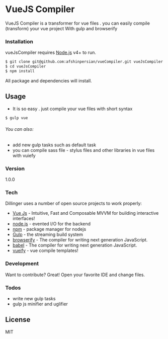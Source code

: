 # VueJS Compiler 

VueJS Compiler is a transformer for vue files . you can easily compile (transform) your vue project With gulp and browserify

### Installation

vueJsCompiler requires [Node.js](https://nodejs.org/) v4+ to run.
```sh
$ git clone git@github.com:afshinpersian/vueCompiler.git vueJsCompiler
$ cd vueJsCompiler
$ npm install
```
All package and dependencies will install.
## Usage
- It is so easy . just compile your vue files with short syntax
```sh
$ gulp vue
```
###### You can also:
- add new gulp tasks such as default task
- you can compile sass file - stylus files and other libraries in vue files with vuiefy

### Version
1.0.0 

### Tech

Dillinger uses a number of open source projects to work properly:

* [Vue Js] - Intuitive, Fast and Composable MVVM for building interactive interfaces!
* [node.js] - evented I/O for the backend
* [npm] - package manager for nodejs
* [Gulp] - the streaming build system
* [browserify] - The compiler for writing next generation JavaScript.
* [babel] - The compiler for writing next generation JavaScript.
* [vueify] - vue compile templates!

### Development

Want to contribute? Great!
Open your favorite IDE and change files.

### Todos

 - write new gulp tasks
 - gulp js minifier and uglifier

License
----
MIT


   [npm]: <http://www.npmjs.com/>
   [Vue Js]: <http://vuejs.org/>
   [vueify]: <https://github.com/vuejs/vueify>
   [browserify]: <http://browserify.org>
   [markdown-it]: <https://github.com/markdown-it/markdown-it>
   [node.js]: <http://nodejs.org>
   [Gulp]: <http://gulpjs.com>
   [babel]: <https://babeljs.io/>
